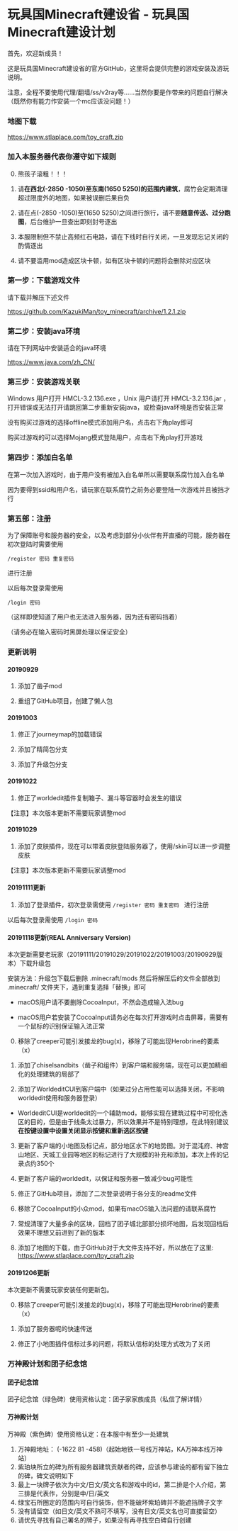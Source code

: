 # 玩具国Minecraft建设省 - 玩具国Minecraft建设计划

首先，欢迎新成员！

这是玩具国Minecraft建设省的官方GitHub，这里将会提供完整的游戏安装及游玩说明。

注意，全程不要使用代理/翻墙/ss/v2ray等……当然你要是作带来的问题自行解决（既然你有能力作安装一个mc应该没问题！）


### 地图下载
https://www.stlaplace.com/toy_craft.zip


### 加入本服务器代表你遵守如下规则
0. 熊孩子滚粗！！！

1. 请<b>在西北(-2850 -1050)至东南(1650 5250)的范围内建筑</b>，腐竹会定期清理超过限度外的地图，如果被误删后果自负

2. 请在点(-2850 -1050)至(1650 5250)之间进行旅行，请不要<b>随意传送、过分跑图</b>，后台维护一旦查出即刻封号逐出

3. 本服限制但不禁止高频红石电路，请在下线时自行关闭，一旦发现忘记关闭的酌情逐出

4. 请不要滥用mod造成区块卡顿，如有区块卡顿的问题将会删除对应区块






### 第一步：下载游戏文件

请下载并解压下述文件

https://github.com/KazukiMan/toy_minecraft/archive/1.2.1.zip

### 第二步：安装java环境

请在下列网站中安装适合的java环境

https://www.java.com/zh_CN/


### 第三步：安装游戏关联

Windows 用户打开 HMCL-3.2.136.exe ，Unix 用户请打开 HMCL-3.2.136.jar ，打开错误或无法打开请跳回第二步重新安装java，或检查java环境是否安装正常


没有购买过游戏的选择offline模式添加用户名，点击右下角play即可

购买过游戏的可以选择Mojang模式登陆用户，点击右下角play打开游戏


### 第四步：添加白名单

在第一次加入游戏时，由于用户没有被加入白名单所以需要联系腐竹加入白名单

因为要得到ssid和用户名，请玩家在联系腐竹之前务必要登陆一次游戏并且被挡才行


### 第五部：注册

为了保障账号和服务器的安全，以及考虑到部分小伙伴有开直播的可能，服务器在初次登陆时需要使用

`/register 密码 重复密码 `

进行注册

以后每次登录需使用

`/login 密码`

（这样即使知道了用户也无法进入服务器，因为还有密码挡着）

（请务必在输入密码时黑屏处理以保证安全）




### 更新说明
#### 20190929
1. 添加了凿子mod

2. 重组了GitHub项目，创建了懒人包

#### 20191003
1. 修正了journeymap的加载错误

2. 添加了精简包分支

3. 添加了升级包分支

#### 20191022
1. 修正了worldedit插件复制箱子、漏斗等容器时会发生的错误

【注意】本次版本更新不需要玩家调整mod

#### 20191029
1. 添加了皮肤插件，现在可以带着皮肤登陆服务器了，使用/skin可以进一步调整皮肤

【注意】本次版本更新不需要玩家调整mod

#### 20191111更新

1. 添加了登录插件，初次登录需使用 
`/register 密码 重复密码 `
进行注册

以后每次登录需使用
`/login 密码`


#### 20191118更新(REAL Anniversary Version)

本次更新需要老玩家（20191111/20191029/20191022/20191003/20190929版本）下载升级包

安装方法：升级包下载后删除 .minecraft/mods 然后将解压后的文件全部放到 .minecraft/ 文件夹下，遇到重复选择「替换」即可

* macOS用户请不要删除CocoaInput，不然会造成输入法bug

* macOS用户若安装了CocoaInput请务必在每次打开游戏时点击屏幕，需要有一个鼠标的识别保证输入法正常

0. 移除了creeper可能引发接龙的bug(x)，移除了可能出现Herobrine的要素（x）

1. 添加了chiselsandbits（凿子和组件）到客户端和服务端，现在可以更加精细化的处理建筑的局部了

2. 添加了WorldeditCUI到客户端中（如果过分占用性能可以选择关闭，不影响worldedit使用和服务器登录）

* WorldeditCUI是worldedit的一个辅助mod，能够实现在建筑过程中可视化选区的目的，但是由于线条太过暴力，所以效果并不是特别理想，在此特别建议<b>在按键设置中设置关闭显示按键和重新选区按键</b>

3. 更新了客户端的小地图及标记点，部分地区水下的地势图。对于混沌府、神宫山地区、天城工业园等地区的标记进行了大规模的补充和添加，本次上传的记录点约350个

4. 更新了客户端的worldedit，以保证和服务器一致减少bug可能性

5. 修正了GitHub项目，添加了二次登录说明于各分支的readme文件

6. 移除了CocoaInput的小众mod，如果有macOS输入法问题的请联系腐竹

7. 常规清理了大量多余的区块，回档了团子城北部部分损坏地图，后发现回档后效果不理想又前进到了新的版本

8. 添加了地图的下载，由于GitHub对于大文件支持不好，所以放在了这里: https://www.stlaplace.com/toy_craft.zip

#### 20191206更新
本次更新不需要玩家安装任何更新包。

0. 移除了creeper可能引发接龙的bug(x)，移除了可能出现Herobrine的要素（x）

1. 添加了服务器呢的快速传送

2. 修正了小地图插件信标过多的问题，将默认信标的处理方式改为了关闭



### 万神殿计划和团子纪念馆

#### 团子纪念馆
团子纪念馆（绿色碑）使用资格认定：团子家家族成员（私信了解详情）

#### 万神殿计划

万神殿（紫色碑）使用资格认定：在本服中有至少一处建筑

1. 万神殿地址： (-1622 81 -458)（起始地铁一号线万神站，KA万神本线万神站）
2. 紫珀块所立的碑为所有服务器建筑贡献者的碑，应该参与建设的都有留下独立的碑，碑文说明如下
3. 最上一块牌子依次为中文/日文/英文名和游戏中的id，第二排是个人介绍，第三排是代表作，分别是中/日/英文
4. 绿宝石所圈定的范围内可自行装饰，但不能破坏紫珀碑并不能遮挡牌子文字
5. 没有请留空（如日文/英文不熟可不填写，没有日文/英文名也可直接留空）
6. 请优先寻找有自己署名的牌子，如果没有再寻找空白碑自行创建

